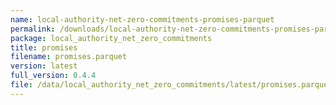 ```yaml
---
name: local-authority-net-zero-commitments-promises-parquet
permalink: /downloads/local-authority-net-zero-commitments-promises-parquet/latest
package: local_authority_net_zero_commitments
title: promises
filename: promises.parquet
version: latest
full_version: 0.4.4
file: /data/local_authority_net_zero_commitments/latest/promises.parquet
---
```

